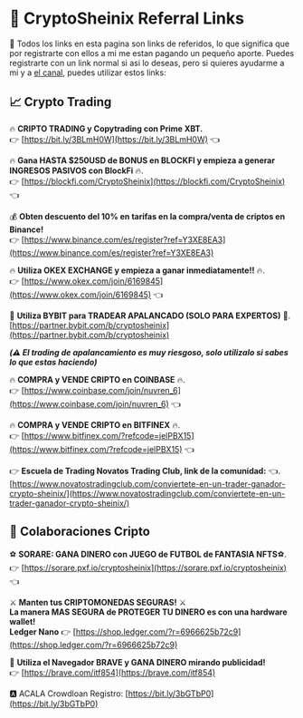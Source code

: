# 🔗 CryptoSheinix Referral Links

👋 Todos los links en esta pagina son links de referidos, lo que significa que por registrarte con ellos a mi me estan pagando un pequeño aporte. Puedes registrarte con un link normal si asi lo deseas, pero si quieres ayudarme a mi y a [el canal](https://www.youtube.com/channel/UC423qnRwiJf4fLKAQ6Tlofg/), puedes utilizar estos links:

## 📈 Crypto Trading

🔥 **CRIPTO TRADING y Copytrading con Prime XBT.**   
👉 [https://bit.ly/3BLmH0W](https://bit.ly/3BLmH0W) 👈

🔥 **Gana HASTA $250USD de BONUS en BLOCKFI y empieza a generar  INGRESOS PASIVOS con BlockFi** 🔥.  
👉   [https://blockfi.com/CryptoSheinix](https://blockfi.com/CryptoSheinix) 👈

💰 **Obten descuento del 10% en tarifas en la compra/venta de criptos en Binance!**   
👉   [https://www.binance.com/es/register?ref=Y3XE8EA3](https://www.binance.com/es/register?ref=Y3XE8EA3)

🔥  **Utiliza OKEX EXCHANGE y empieza a ganar inmediatamente!!** 🔥.  
👉 [https://www.okex.com/join/6169845](https://www.okex.com/join/6169845) 👈

🚀  **Utiliza BYBIT para TRADEAR APALANCADO (SOLO PARA EXPERTOS)** 🚀.  
[https://partner.bybit.com/b/cryptosheinix](https://partner.bybit.com/b/cryptosheinix)

**_(⚠️ El trading de apalancamiento es muy riesgoso, solo utilizalo si sabes lo que estas haciendo)_**

🔥  **COMPRA y VENDE CRIPTO en COINBASE** 🔥.  
👉   [https://www.coinbase.com/join/nuvren_6](https://www.coinbase.com/join/nuvren_6) 👈

🔥  **COMPRA y VENDE CRIPTO en BITFINEX** 🔥.  
👉  [https://www.bitfinex.com/?refcode=jelPBX15](https://www.bitfinex.com/?refcode=jelPBX15) 👈 

👉  **Escuela de Trading Novatos Trading Club, link de la comunidad:**  👈.  
[https://www.novatostradingclub.com/conviertete-en-un-trader-ganador-crypto-sheinix/](https://www.novatostradingclub.com/conviertete-en-un-trader-ganador-crypto-sheinix/)

## 🚀 Colaboraciones Cripto

⚽️  **SORARE: GANA DINERO con JUEGO de FUTBOL de FANTASIA NFTS**⚽.  
👉   [https://sorare.pxf.io/cryptosheinix](https://sorare.pxf.io/cryptosheinix)  👈

⚔️  **Manten tus CRIPTOMONEDAS SEGURAS!** ⚔️  
__La manera MAS SEGURA de PROTEGER TU DINERO es con una hardware wallet!__  
**Ledger Nano** 👉   [https://shop.ledger.com/?r=6966625b72c9](https://shop.ledger.com/?r=6966625b72c9)

💸  **Utiliza el Navegador BRAVE y GANA DINERO mirando publicidad!**    
👉   [https://brave.com/itf854](https://brave.com/itf854)

🅰️ ACALA Crowdloan Registro: [https://bit.ly/3bGTbP0](https://bit.ly/3bGTbP0)